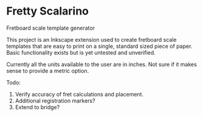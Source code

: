 # Fretty Scalarino
Fretboard scale template generator

This project is an Inkscape extension used to create fretboard scale templates that are easy to print on a single, standard sized piece of paper.
Basic functionality exists but is yet untested and unverified.

Currently all the units available to the user are in inches. Not sure if it makes sense to provide a metric option.

Todo:

1. Verify accuracy of fret calculations and placement.
2. Additional registration markers?
3. Extend to bridge?
